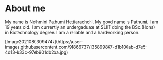 # About me
My name is Nethmini Pathumi Hettiarachchi. My good name is Pathumi. I am 19 years old. I am currently an undergaduate at SLIIT doing the BSc.(Hons) in Biotechnology degree. I am a reliable and a hardworking person.
<p>[Image20210803094747](https://user-images.githubusercontent.com/91866737/135899867-d1b100ab-d7e5-4d13-b33c-97eb901db2ba.jpg)<p>
